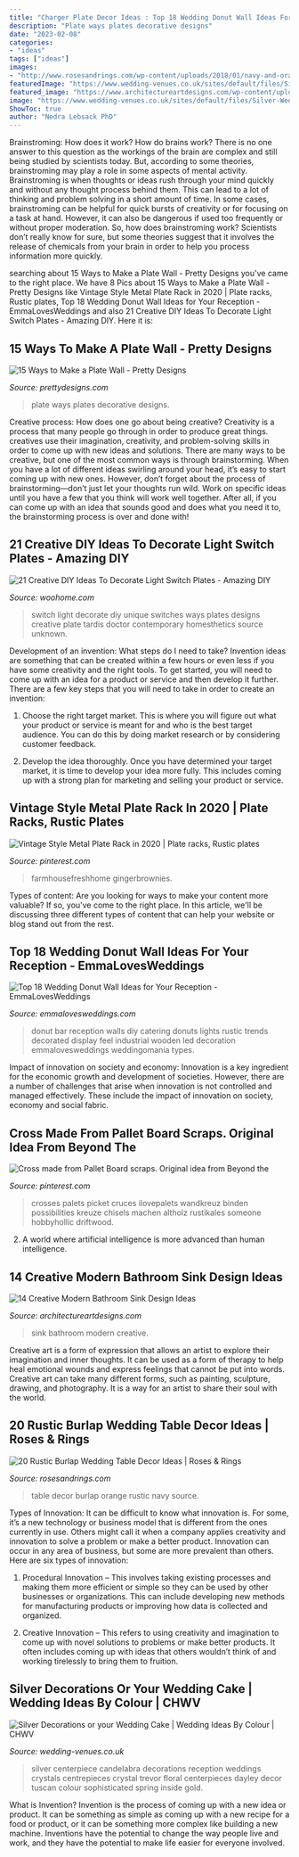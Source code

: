 ```yaml
---
title: "Charger Plate Decor Ideas : Top 18 Wedding Donut Wall Ideas For Your Reception"
description: "Plate ways plates decorative designs"
date: "2023-02-08"
categories:
- "ideas"
tags: ["ideas"]
images:
- "http://www.rosesandrings.com/wp-content/uploads/2018/01/navy-and-orange-burlap-wedding-table-decor.jpg"
featuredImage: "https://www.wedding-venues.co.uk/sites/default/files/Silver-Wedding-Decorations-trevordaley.jpg"
featured_image: "https://www.architectureartdesigns.com/wp-content/uploads/2015/02/640.jpg"
image: "https://www.wedding-venues.co.uk/sites/default/files/Silver-Wedding-Decorations-trevordaley.jpg"
ShowToc: true
author: "Nedra Lebsack PhD"
---
```



Brainstroming: How does it work?
How do brains work? There is no one answer to this question as the workings of the brain are complex and still being studied by scientists today. But, according to some theories, brainstroming may play a role in some aspects of mental activity. Brainstroming is when thoughts or ideas rush through your mind quickly and without any thought process behind them. This can lead to a lot of thinking and problem solving in a short amount of time. In some cases, brainstroming can be helpful for quick bursts of creativity or for focusing on a task at hand. However, it can also be dangerous if used too frequently or without proper moderation. So, how does brainstroming work? Scientists don’t really know for sure, but some theories suggest that it involves the release of chemicals from your brain in order to help you process information more quickly.

	

		
searching about 15 Ways to Make a Plate Wall - Pretty Designs you've came to the right place. We have 8 Pics about 15 Ways to Make a Plate Wall - Pretty Designs like Vintage Style Metal Plate Rack in 2020 | Plate racks, Rustic plates, Top 18 Wedding Donut Wall Ideas for Your Reception - EmmaLovesWeddings and also 21 Creative DIY Ideas To Decorate Light Switch Plates - Amazing DIY. Here it is:
		
    
## 15 Ways To Make A Plate Wall - Pretty Designs

<img loading=lazy src="https://www.prettydesigns.com/wp-content/uploads/2015/08/15-ways-to-make-a-plate-wall.jpg" onerror="this.onerror=null;this.src='https://tse2.mm.bing.net/th?id=OIP.DBIpBA1nH5aECS-BDJKr3gHaLD&amp;pid=15.1';" alt="15 Ways to Make a Plate Wall - Pretty Designs">

_Source: prettydesigns.com_

>plate ways plates decorative designs. 

	

Creative process: How does one go about being creative?
Creativity is a process that many people go through in order to produce great things. creatives use their imagination, creativity, and problem-solving skills in order to come up with new ideas and solutions. There are many ways to be creative, but one of the most common ways is through brainstorming. When you have a lot of different ideas swirling around your head, it’s easy to start coming up with new ones. However, don’t forget about the process of brainstorming—don’t just let your thoughts run wild. Work on specific ideas until you have a few that you think will work well together. After all, if you can come up with an idea that sounds good and does what you need it to, the brainstorming process is over and done with!

    
## 21 Creative DIY Ideas To Decorate Light Switch Plates - Amazing DIY

<img loading=lazy src="https://www.woohome.com/wp-content/uploads/2013/10/DIY-Ways-To-Decorate-A-Light-Switch-Plate-20-2.jpg" onerror="this.onerror=null;this.src='https://tse1.mm.bing.net/th?id=OIP.b2zWztJLEoCIDO3jEEYyOAHaLG&amp;pid=15.1';" alt="21 Creative DIY Ideas To Decorate Light Switch Plates - Amazing DIY">

_Source: woohome.com_

>switch light decorate diy unique switches ways plates designs creative plate tardis doctor contemporary homesthetics source unknown. 

	

Development of an invention: What steps do I need to take?
Invention ideas are something that can be created within a few hours or even less if you have some creativity and the right tools. To get started, you will need to come up with an idea for a product or service and then develop it further. There are a few key steps that you will need to take in order to create an invention:
1. Choose the right target market. This is where you will figure out what your product or service is meant for and who is the best target audience. You can do this by doing market research or by considering customer feedback.

2. Develop the idea thoroughly. Once you have determined your target market, it is time to develop your idea more fully. This includes coming up with a strong plan for marketing and selling your product or service.

    
## Vintage Style Metal Plate Rack In 2020 | Plate Racks, Rustic Plates

<img loading=lazy src="https://i.pinimg.com/736x/f5/7a/d6/f57ad64c692b56a219b60977332670c9.jpg" onerror="this.onerror=null;this.src='https://tse1.mm.bing.net/th?id=OIP.o4TuRQIGNYgRXAoLAk7_bgHaHa&amp;pid=15.1';" alt="Vintage Style Metal Plate Rack in 2020 | Plate racks, Rustic plates">

_Source: pinterest.com_

>farmhousefreshhome gingerbrownies. 

	

Types of content:
Are you looking for ways to make your content more valuable? If so, you've come to the right place. In this article, we'll be discussing three different types of content that can help your website or blog stand out from the rest.

    
## Top 18 Wedding Donut Wall Ideas For Your Reception - EmmaLovesWeddings

<img loading=lazy src="http://emmalovesweddings.com/wp-content/uploads/2018/06/rustic-wedding-donut-wall-with-string-lights-decoration.jpg" onerror="this.onerror=null;this.src='https://tse3.mm.bing.net/th?id=OIP.3x94pU8v50BKetoK-78UjAHaLG&amp;pid=15.1';" alt="Top 18 Wedding Donut Wall Ideas for Your Reception - EmmaLovesWeddings">

_Source: emmalovesweddings.com_

>donut bar reception walls diy catering donuts lights rustic trends decorated display feel industrial wooden led decoration emmalovesweddings weddingomania types. 

	

Impact of innovation on society and economy:
Innovation is a key ingredient for the economic growth and development of societies. However, there are a number of challenges that arise when innovation is not controlled and managed effectively. These include the impact of innovation on society, economy and social fabric.

    
## Cross Made From Pallet Board Scraps. Original Idea From Beyond The

<img loading=lazy src="https://i.pinimg.com/736x/2c/dc/2a/2cdc2a2270ea002066f67028e35815b4.jpg" onerror="this.onerror=null;this.src='https://tse2.mm.bing.net/th?id=OIP.GKkMlVnbi2KbbC5dJHzg3wHaJ3&amp;pid=15.1';" alt="Cross made from Pallet Board scraps. Original idea from Beyond the">

_Source: pinterest.com_

>crosses palets picket cruces ilovepalets wandkreuz binden possibilities kreuze chisels machen altholz rustikales someone hobbyhollic driftwood. 

	

2. A world where artificial intelligence is more advanced than human intelligence. 

    
## 14 Creative Modern Bathroom Sink Design Ideas

<img loading=lazy src="https://www.architectureartdesigns.com/wp-content/uploads/2015/02/640.jpg" onerror="this.onerror=null;this.src='https://tse3.mm.bing.net/th?id=OIP.sG1b3nuo0YoUprwdHx_8BQAAAA&amp;pid=15.1';" alt="14 Creative Modern Bathroom Sink Design Ideas">

_Source: architectureartdesigns.com_

>sink bathroom modern creative. 

	

Creative art is a form of expression that allows an artist to explore their imagination and inner thoughts. It can be used as a form of therapy to help heal emotional wounds and express feelings that cannot be put into words. Creative art can take many different forms, such as painting, sculpture, drawing, and photography. It is a way for an artist to share their soul with the world.

    
## 20 Rustic Burlap Wedding Table Decor Ideas | Roses &amp; Rings

<img loading=lazy src="http://www.rosesandrings.com/wp-content/uploads/2018/01/navy-and-orange-burlap-wedding-table-decor.jpg" onerror="this.onerror=null;this.src='https://tse4.mm.bing.net/th?id=OIP.IGcz_tVStrDDHDKtXvVfAgHaLG&amp;pid=15.1';" alt="20 Rustic Burlap Wedding Table Decor Ideas | Roses &amp; Rings">

_Source: rosesandrings.com_

>table decor burlap orange rustic navy source. 

	

Types of Innovation:
It can be difficult to know what innovation is. For some, it’s a new technology or business model that is different from the ones currently in use. Others might call it when a company applies creativity and innovation to solve a problem or make a better product. Innovation can occur in any area of business, but some are more prevalent than others. Here are six types of innovation:
1. Procedural Innovation – This involves taking existing processes and making them more efficient or simple so they can be used by other businesses or organizations. This can include developing new methods for manufacturing products or improving how data is collected and organized.

2. Creative Innovation – This refers to using creativity and imagination to come up with novel solutions to problems or make better products. It often includes coming up with ideas that others wouldn’t think of and working tirelessly to bring them to fruition.

    
## Silver Decorations Or Your Wedding Cake | Wedding Ideas By Colour | CHWV

<img loading=lazy src="https://www.wedding-venues.co.uk/sites/default/files/Silver-Wedding-Decorations-trevordaley.jpg" onerror="this.onerror=null;this.src='https://tse2.mm.bing.net/th?id=OIP.wyE-_ce892Yr1mYjx4tmbAHaLH&amp;pid=15.1';" alt="Silver Decorations or your Wedding Cake | Wedding Ideas By Colour | CHWV">

_Source: wedding-venues.co.uk_

>silver centerpiece candelabra decorations reception weddings crystals centrepieces crystal trevor floral centerpieces dayley decor tuscan colour sophisticated spring inside gold. 

	

What is Invention?
Invention is the process of coming up with a new idea or product. It can be something as simple as coming up with a new recipe for a food or product, or it can be something more complex like building a new machine. Inventions have the potential to change the way people live and work, and they have the potential to make life easier for everyone involved.

